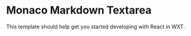# Monaco Markdown Textarea

This template should help get you started developing with React in WXT.
